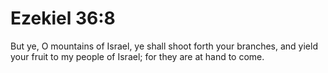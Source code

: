 # Ezekiel 36:8

But ye, O mountains of Israel, ye shall shoot forth your branches, and yield your fruit to my people of Israel; for they are at hand to come.